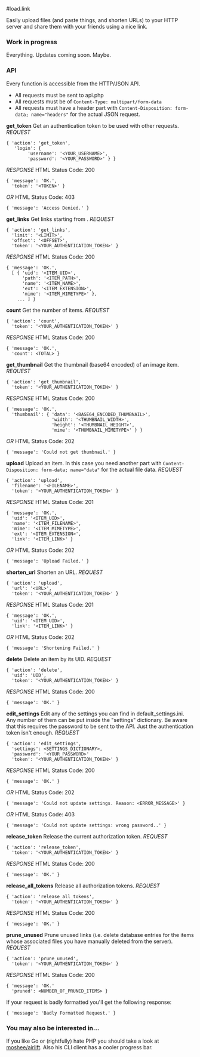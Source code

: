 #load.link

Easily upload files (and paste things, and shorten URLs) to your HTTP server and share them with your friends using a nice link.


### Work in progress

Everything. Updates coming soon. Maybe.


### API

Every function is accessible from the HTTP/JSON API.
- All requests must be sent to api.php
- All requests must be of `Content-Type: multipart/form-data`
- All requests must have a header part with `Content-Disposition: form-data; name="headers"` for the actual JSON request.

**get_token**
Get an authentication token to be used with other requests.
*REQUEST*
```
{ 'action': 'get_token',
   'login': {
        'username': '<YOUR_USERNAME>',
        'password': '<YOUR_PASSWORD>' } }
```
*RESPONSE*
HTML Status Code: 200
```
{ 'message': 'OK.',
  'token': '<TOKEN>' }
```
*OR*
HTML Status Code: 403
```
{ 'message': 'Access Denied.' }
```

**get_links**
Get <LIMIT> links starting from <OFFSET>.
*REQUEST*
```
{ 'action': 'get_links',
  'limit': '<LIMIT>',
  'offset': '<OFFSET>',
  'token': '<YOUR_AUTHENTICATION_TOKEN>' }
```
*RESPONSE*
HTML Status Code: 200
```
{ 'message': 'OK.',
  [ { 'uid': '<ITEM_UID>',
      'path': '<ITEM_PATH>',
      'name': '<ITEM_NAME>',
      'ext': '<ITEM_EXTENSION>',
      'mime': '<ITEM_MIMETYPE>' },
    ... ] }
```

**count**
Get the <TOTAL> number of items.
*REQUEST*
```
{ 'action': 'count',
  'token': '<YOUR_AUTHENTICATION_TOKEN>' }
```
*RESPONSE*
HTML Status Code: 200
```
{ 'message': 'OK.',
  'count': <TOTAL> }
```

**get_thumbnail**
Get the thumbnail (base64 encoded) of an image item.
*REQUEST*
```
{ 'action': 'get_thumbnail',
  'token': '<YOUR_AUTHENTICATION_TOKEN>' }
```
*RESPONSE*
HTML Status Code: 200
```
{ 'message': 'OK.',
  'thumbnail': { 'data': '<BASE64_ENCODED_THUMBNAIL>',
                 'width': '<THUMBNAIL_WIDTH>',
                 'height': '<THUMBNAIL_HEIGHT>',
                 'mime': '<THUMBNAIL_MIMETYPE>' } }
```
*OR*
HTML Status Code: 202
```
{ 'message': 'Could not get thumbnail.' }
```

**upload**
Upload an item. In this case you need another part with `Content-Disposition: form-data; name="data"` for the actual file data.
*REQUEST*
```
{ 'action': 'upload',
  'filename': '<FILENAME>',
  'token': '<YOUR_AUTHENTICATION_TOKEN>' }
```
*RESPONSE*
HTML Status Code: 201
```
{ 'message': 'OK.',
  'uid': '<ITEM_UID>',
  'name': '<ITEM_FILENAME>',
  'mime': '<ITEM_MIMETYPE>',
  'ext': '<ITEM_EXTENSION>',
  'link': '<ITEM_LINK>' }
```
*OR*
HTML Status Code: 202
```
{ 'message': 'Upload Failed.' }
```

**shorten_url**
Shorten an URL.
*REQUEST*
```
{ 'action': 'upload',
  'url': '<URL>',
  'token': '<YOUR_AUTHENTICATION_TOKEN>' }
```
*RESPONSE*
HTML Status Code: 201
```
{ 'message': 'OK.',
  'uid': '<ITEM_UID>',
  'link': '<ITEM_LINK>' }
```
*OR*
HTML Status Code: 202
```
{ 'message': 'Shortening Failed.' }
```

**delete**
Delete an item by its UID.
*REQUEST*
```
{ 'action': 'delete',
  'uid': 'UID',
  'token': '<YOUR_AUTHENTICATION_TOKEN>' }
```
*RESPONSE*
HTML Status Code: 200
```
{ 'message': 'OK.' }
```

**edit_settings**
Edit any of the settings you can find in default_settings.ini. Any number of them can be put inside the "settings" dictionary.
Be aware that this requires the password to be sent to the API. Just the authentication token isn't enough.
*REQUEST*
```
{ 'action': 'edit_settings',
  'settings': <SETTINGS_DICTIONARY>,
  'password': '<YOUR_PASSWORD>'
  'token': '<YOUR_AUTHENTICATION_TOKEN>' }
```
*RESPONSE*
HTML Status Code: 200
```
{ 'message': 'OK.' }
```
*OR*
HTML Status Code: 202
```
{ 'message': 'Could not update settings. Reason: <ERROR_MESSAGE>' }
```
*OR*
HTML Status Code: 403
```
{ 'message': 'Could not update settings: wrong password..' }
```

**release_token**
Release the current authorization token.
*REQUEST*
```
{ 'action': 'release_token',
  'token': '<YOUR_AUTHENTICATION_TOKEN>' }
```
*RESPONSE*
HTML Status Code: 200
```
{ 'message': 'OK.' }
```

**release_all_tokens**
Release all authorization tokens.
*REQUEST*
```
{ 'action': 'release_all_tokens',
  'token': '<YOUR_AUTHENTICATION_TOKEN>' }
```
*RESPONSE*
HTML Status Code: 200
```
{ 'message': 'OK.' }
```

**prune_unused**
Prune unused links (i.e. delete database entries for the items whose associated files you have manually deleted from the server).
*REQUEST*
```
{ 'action': 'prune_unused',
  'token': '<YOUR_AUTHENTICATION_TOKEN>' }
```
*RESPONSE*
HTML Status Code: 200
```
{ 'message': 'OK.'
  'pruned': <NUMBER_OF_PRUNED_ITEMS> }
```

If your request is badly formatted you'll get the following response:
```
{ 'message': 'Badly Formatted Request.' }
```

### You may also be interested in...

If you like Go or (rightfully) hate PHP you should take a look at [moshee/airlift](https://github.com/moshee/airlift). Also his CLI client has a cooler progress bar.


